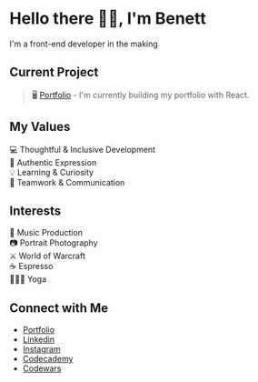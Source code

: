 # Hello there 👋🏻, I'm Benett 
I'm a front-end developer in the making

## Current Project <br/>
> 🖥️ [Portfolio](https://www.benettviszokai.com) - I'm currently building my portfolio with React.

## My Values
💻 Thoughtful & Inclusive Development <br/>
🤝 Authentic Expression <br/>
💡 Learning & Curiosity <br/>
🙌 Teamwork & Communication

## Interests
🎹 Music Production <br/>
📷 Portrait Photography <br/>
⚔️ World of Warcraft <br/>
☕️ Espresso <br/>
🧘🏼‍♀️ Yoga

## Connect with Me
- [Portfolio](https://www.benettviszokai.com) <br/>
- [Linkedin](https://www.linkedin.com/) <br/>
- [Instagram](https://www.instagram.com/) <br/>
- [Codecademy](https://www.codecademy.com/profiles/benettviszokai) <br/>
- [Codewars](https://www.codewars.com/users/benettviszokai) <br/>
